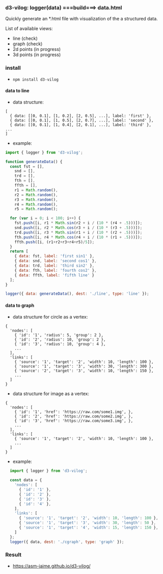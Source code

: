 ### d3-vilog: logger(data) ===build===> data.html
  
  Quickly generate an \*.html file with visualization of the a structured data.
  
  List of available views:
  * line (check)
  * graph (check)
  * 2d points (in progress)
  * 3d points (in progress)

### install
  * `npm install d3-vilog`
  
#### data to line

  * data structure: 
  ```
  [
    { data: [[0, 0.1], [1, 0.2], [2, 0.5], ...], label: 'first' },
    { data: [[0, 0.1], [1, 0.5], [2, 0.7], ...], label: 'second' },
    { data: [[0, 0.1], [1, 0.4], [2, 0.1], ...], label: 'third' },
  ...
  ]
  ```
  * example:
  
  ```javascript
  import { logger } from 'd3-vilog';
  
  function generateData() {
    const fst = [],
      snd = [],
      trd = [],
      fth = [],
      ffth = [],
      r1 = Math.random(),
      r2 = Math.random(),
      r3 = Math.random(),
      r4 = Math.random(),
      r5 = Math.random();

    for (var i = 0; i < 100; i++) {
      fst.push([i, r1 * Math.sin(r2 + i / (10 * (r4 + .5)))]);
      snd.push([i, r2 * Math.cos(r3 + i / (10 * (r3 + .5)))]);
      trd.push([i, r3 * Math.sin(r1 + i / (10 * (r2 + .5)))]);
      fth.push([i, r4 * Math.cos(r4 + i / (10 * (r1 + .5)))]);
      ffth.push([i, (r1+r2+r3+r4+r5)/5]);
    }
    return [
      { data: fst, label: 'first sin1' },
      { data: snd, label: 'second cos1' },
      { data: trd, label: 'third sin2' },
      { data: fth, label: 'fourth cos2' },
      { data: ffth, label: 'fifth line' }
    ];
  }

  logger({ data: generateData(), dest: './line', type: 'line' });
```

#### data to graph

  * data structure for circle as a vertex:
  ```
  {
    'nodes': [
      { 'id': '1', 'radius': 5, 'group': 2 },
      { 'id': '2', 'radius': 10, 'group': 2 },
      { 'id': '3', 'radius': 10, 'group': 4 },
      ...
    ],
    'links': [
      { 'source': '1', 'target': '2', 'width': 10, 'length': 100 },
      { 'source': '1', 'target': '3', 'width': 30, 'length': 300 },
      { 'source': '2', 'target': '3', 'width': 10, 'length': 150 },
      ...
    ]
  }

  ```
  * data structure for image as a vertex:
  ```
  {
    'nodes': [
      { 'id': '1', 'href': 'https://raw.com/some1.img', },
      { 'id': '2', 'href': 'https://raw.com/some2.img', },
      { 'id': '3', 'href': 'https://raw.com/some3.img', },
      ...
    ],
    'links': [
      { 'source': '1', 'target': '2', 'width': 10, 'length': 100 },
      ...
    ]
  }

  ```
  * example:

```javascript
  import { logger } from 'd3-vilog';
  
  const data = {
    'nodes': [
      { 'id': '1' },
      { 'id': '2' },
      { 'id': '3' },
      { 'id': '4' },
    ],
    'links': [
      { 'source': '1', 'target': '2', 'width': 10, 'length': 100 },
      { 'source': '1', 'target': '3', 'width': 30, 'length': 50 },
      { 'source': '1', 'target': '4', 'width': 15, 'length': 150 },
    ]
  };
  logger({ data, dest: './cgraph', type: 'graph' });
```

### Result

  * https://asm-jaime.github.io/d3-vilog/
